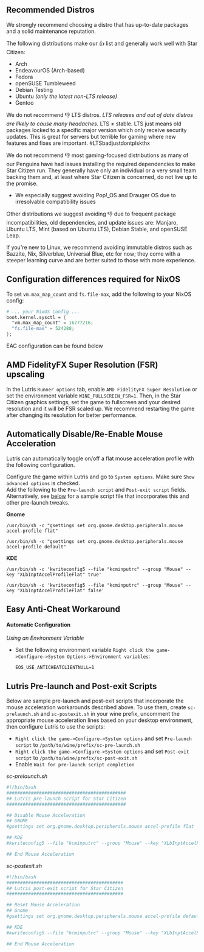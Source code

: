 ## Recommended Distros
We strongly recommend choosing a distro that has up-to-date packages and a solid maintenance reputation.  

The following distributions make our 👍 list and generally work well with Star Citizen:
- Arch
- EndeavourOS (Arch-based)
- Fedora
- openSUSE Tumbleweed
- Debian Testing
- Ubuntu *(only the latest non-LTS release)*
- Gentoo

We do not recommend 👎 LTS distros. *LTS releases and out of date distros are likely to cause many headaches.* LTS ≠ stable. LTS just means old packages locked to a specific major version which only receive security updates. This is great for servers but terrible for gaming where new features and fixes are important. #LTSbadjustdontplskthx  

We do not recommend 👎 most gaming-focused distributions as many of our Penguins have had issues installing the required dependencies to make Star Citizen run. They generally have only an individual or a very small team backing them and, at least where Star Citizen is concerned, do not live up to the promise.  
- We especially suggest avoiding Pop!_OS and Drauger OS due to irresolvable compatibility issues

Other distributions we suggest avoiding 👎 due to frequent package incompatibilities, old dependencies, and update issues are: Manjaro, Ubuntu LTS, Mint (based on Ubuntu LTS), Debian Stable, and openSUSE Leap.

If you're new to Linux, we recommend avoiding immutable distros such as Bazzite, Nix, Silverblue, Universal Blue, etc for now; they come with a steeper learning curve and are better suited to those with more experience.

## Configuration differences required for NixOS
To set `vm.max_map_count` and `fs.file-max`, add the following to your NixOS config:

```nix
# ... your NixOS Config ...
boot.kernel.sysctl = {
  "vm.max_map_count" = 16777216;
  "fs.file-max" = 524288;
};
```
EAC configuration can be found below


## AMD FidelityFX Super Resolution (FSR) upscaling
In the Lutris `Runner options` tab, enable `AMD FidelityFX Super Resolution` or set the environment variable `WINE_FULLSCREEN_FSR=1`. Then, in the Star Citizen graphics settings, set the game to fullscreen and your desired resolution and it will be FSR scaled up. We recommend restarting the game after changing its resolution for better performance.


## Automatically Disable/Re-Enable Mouse Acceleration
Lutris can automatically toggle on/off a flat mouse acceleration profile with the following configuration.

Configure the game within Lutris and go to `System options`. Make sure `Show advanced options` is checked.  
Add the following to the `Pre-launch script` and `Post-exit script` fields.  
Alternatively, see [below](#lutris-pre-launch-and-post-exit-scripts) for a sample script file that incorporates this and other pre-launch tweaks.

**Gnome**

`/usr/bin/sh -c "gsettings set org.gnome.desktop.peripherals.mouse accel-profile flat"`

`/usr/bin/sh -c "gsettings set org.gnome.desktop.peripherals.mouse accel-profile default"`

**KDE**

`/usr/bin/sh -c 'kwriteconfig5 --file "kcminputrc" --group "Mouse" --key "XLbInptAccelProfileFlat" true'`

`/usr/bin/sh -c 'kwriteconfig5 --file "kcminputrc" --group "Mouse" --key "XLbInptAccelProfileFlat" false'`


## Easy Anti-Cheat Workaround
#### Automatic Configuration

_Using an Environment Variable_

* Set the following environment variable `Right click the game->Configure->System Options->Environment variables`:
  ```
  EOS_USE_ANTICHEATCLIENTNULL=1
  ```


## Lutris Pre-launch and Post-exit Scripts
Below are sample pre-launch and post-exit scripts that incorporate the mouse acceleration workarounds described above.
To use them, create `sc-prelaunch.sh` and `sc-postexit.sh` in your wine prefix, uncomment the appropriate mouse acceleration lines based on your desktop environment, then configure Lutris to use the scripts:
- `Right click the game->Configure->System options` and set `Pre-launch script` to `/path/to/wine/prefix/sc-pre-launch.sh`
- `Right click the game->Configure->System options` and set `Post-exit script` to `/path/to/wine/prefix/sc-post-exit.sh`
- Enable `Wait for pre-launch script completion`

_sc-prelaunch.sh_
```bash
#!/bin/bash
############################################
## Lutris pre-launch script for Star Citizen
############################################

## Disable Mouse Acceleration
## GNOME
#gsettings set org.gnome.desktop.peripherals.mouse accel-profile flat

## KDE
#kwriteconfig5 --file "kcminputrc" --group "Mouse" --key "XLbInptAccelProfileFlat" true

## End Mouse Acceleration
```

_sc-postexit.sh_
```bash
#!/bin/bash
###########################################
## Lutris post-exit script for Star Citizen
###########################################

## Reset Mouse Acceleration
## Gnome
#gsettings set org.gnome.desktop.peripherals.mouse accel-profile default

## KDE
#kwriteconfig5 --file "kcminputrc" --group "Mouse" --key "XLbInptAccelProfileFlat" false

## End Mouse Acceleration
```
